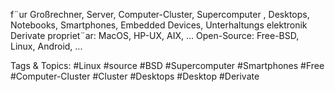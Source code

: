 f¨ur Großrechner, Server, Computer-Cluster, Supercomputer , Desktops,
Notebooks, Smartphones, Embedded Devices, Unterhaltungs elektronik
Derivate
propriet¨ar: MacOS, HP-UX, AIX, ...
Open-Source: Free-BSD, Linux, Android, ...

   Tags & Topics:
   #Linux
   #source
   #BSD
   #Supercomputer
   #Smartphones
   #Free
   #Computer-Cluster
   #Cluster
   #Desktops
   #Desktop
   #Derivate